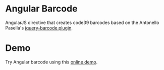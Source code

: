Angular Barcode
==============

AngularJS directive that creates code39 barcodes based on the Antonello Pasella's [jquery-barcode plugin](https://github.com/antonellopasella/jquery-barcode).

# Demo

Try Angular barcode using this [online demo](http://devmuerto.com/angular-barcode/).

